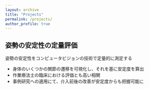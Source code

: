 ```yaml
---
layout: archive
title: "Projects"
permalink: /projects/
author_profile: true
---
```


## 姿勢の安定性の定量評価  
姿勢の安定性をコンピュータビジョンの技術で定量的に測定する  
* 身体のいくつかの関節の遷移を可視化し、それを基に安定度を算出
* 作業療法士の臨床における評価とも高い相関
* 事例研究への適用にて、介入前後の改善が安定度からも把握可能に
